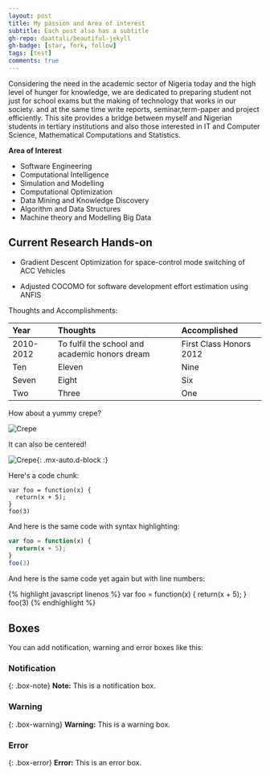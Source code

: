 ```yaml
---
layout: post
title: My passion and Area of interest
subtitle: Each post also has a subtitle
gh-repo: daattali/beautiful-jekyll
gh-badge: [star, fork, follow]
tags: [test]
comments: true
---
```


Considering the need in the academic sector of Nigeria today and the high level of hunger for knowledge, we are dedicated to preparing student not just for school exams but the making of technology that works in our society. and at the same time write reports, seminar,term-paper and project efficiently. This site provides a bridge between myself and Nigerian students in tertiary institutions and also those interested in IT and Computer Science, Mathematical Computations and Statistics. 

**Area of Interest**
- Software Engineering
- Computational Intelligence
- Simulation and Modelling
- Computational Optimization
- Data Mining and Knowledge Discovery
- Algorithm and Data Structures
- Machine theory and Modelling Big Data

## Current Research Hands-on
- Gradient Descent Optimization for space-control mode switching of ACC Vehicles

- Adjusted COCOMO for software development effort estimation using ANFIS

Thoughts and Accomplishments:

| Year | Thoughts | Accomplished |
| :------ |:--- | :--- |
| 2010-2012 | To fulfil the school and academic honors dream | First Class Honors 2012 |
| Ten | Eleven | Nine |
| Seven | Eight | Six |
| Two | Three | One |


How about a yummy crepe?

![Crepe](https://s3-media3.fl.yelpcdn.com/bphoto/cQ1Yoa75m2yUFFbY2xwuqw/348s.jpg)

It can also be centered!

![Crepe](https://s3-media3.fl.yelpcdn.com/bphoto/cQ1Yoa75m2yUFFbY2xwuqw/348s.jpg){: .mx-auto.d-block :}

Here's a code chunk:

~~~
var foo = function(x) {
  return(x + 5);
}
foo(3)
~~~

And here is the same code with syntax highlighting:

```javascript
var foo = function(x) {
  return(x + 5);
}
foo(3)
```

And here is the same code yet again but with line numbers:

{% highlight javascript linenos %}
var foo = function(x) {
  return(x + 5);
}
foo(3)
{% endhighlight %}

## Boxes
You can add notification, warning and error boxes like this:

### Notification

{: .box-note}
**Note:** This is a notification box.

### Warning

{: .box-warning}
**Warning:** This is a warning box.

### Error

{: .box-error}
**Error:** This is an error box.
